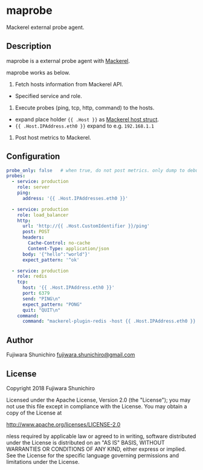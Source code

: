 # maprobe

Mackerel external probe agent.

## Description

maprobe is a external probe agent with [Mackerel](https://mackerel.io).

maprobe works as below.

1. Fetch hosts information from Mackerel API.
  - Specified service and role.
1. Execute probes (ping, tcp, http, command) to the hosts.
  - expand place holder `{{ .Host }}` as [Mackerel host struct](https://godoc.org/github.com/mackerelio/mackerel-client-go#Host).
  - `{{ .Host.IPAddress.eth0 }}` expand to e.g. `192.168.1.1`
1. Post host metrics to Mackerel.


## Configuration

```yaml
probe_only: false   # when true, do not post metrics. only dump to debug log.
probes:
  - service: production
    role: server
    ping:
      address: '{{ .Host.IPAddresses.eth0 }}'

  - service: production
    role: load_balancer
    http:
      url: 'http://{{ .Host.CustomIdentifier }}/ping'
      post: POST
      headers:
        Cache-Control: no-cache
        Content-Type: application/json
      body: '{"hello":"world"}'
      expect_pattern: '^ok'

  - service: production
    role: redis
    tcp:
      host: '{{ .Host.IPAddress.eth0 }}'
      port: 6379
      send: "PING\n"
      expect_pattern: "PONG"
      quit: "QUIT\n"
    command:
      command: "mackerel-plugin-redis -host {{ .Host.IPAddress.eth0 }} -tempfile /tmp/redis-{{ .Host.ID }}"
```

## Author

Fujiwara Shunichiro <fujiwara.shunichiro@gmail.com>

## License

Copyright 2018 Fujiwara Shunichiro

Licensed under the Apache License, Version 2.0 (the "License");
you may not use this file except in compliance with the License.
You may obtain a copy of the License at

http://www.apache.org/licenses/LICENSE-2.0

nless required by applicable law or agreed to in writing, software
distributed under the License is distributed on an "AS IS" BASIS,
WITHOUT WARRANTIES OR CONDITIONS OF ANY KIND, either express or implied.
See the License for the specific language governing permissions and
limitations under the License.

